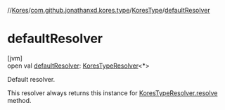 //[Kores](../../../index.md)/[com.github.jonathanxd.kores.type](../index.md)/[KoresType](index.md)/[defaultResolver](default-resolver.md)

# defaultResolver

[jvm]\
open val [defaultResolver](default-resolver.md): [KoresTypeResolver](../-kores-type-resolver/index.md)<*>

Default resolver.

This resolver always returns this instance for [KoresTypeResolver.resolve](../-kores-type-resolver/resolve.md) method.
